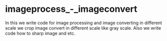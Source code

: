 # imageprocess_-_imageconvert
In this we write code for image processing and image converting in different scale we crop image convert in different scale like gray scale. Also we write code how to sharp image and etc.
